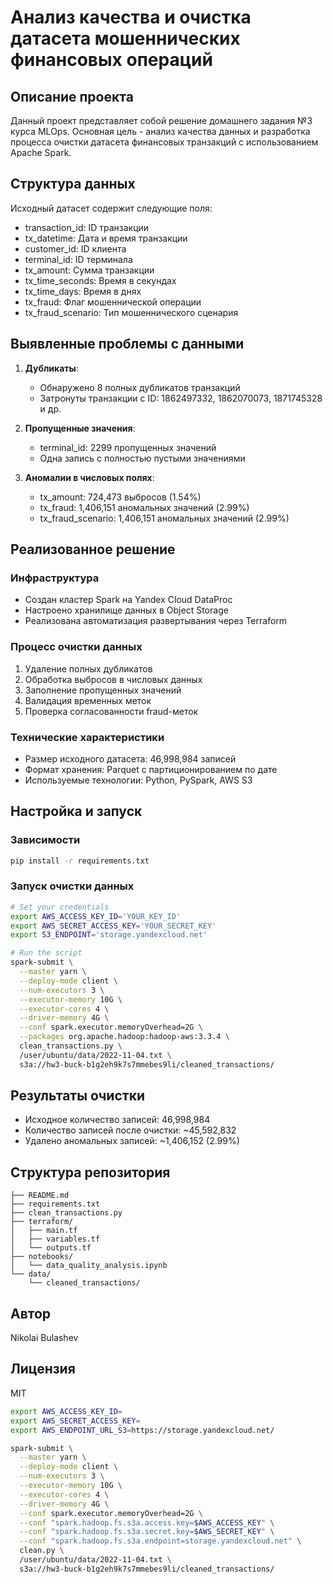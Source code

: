 # Анализ качества и очистка датасета мошеннических финансовых операций

## Описание проекта

Данный проект представляет собой решение домашнего задания №3 курса MLOps. Основная цель - анализ качества данных и разработка процесса очистки датасета финансовых транзакций с использованием Apache Spark.

## Структура данных

Исходный датасет содержит следующие поля:
- transaction_id: ID транзакции
- tx_datetime: Дата и время транзакции
- customer_id: ID клиента
- terminal_id: ID терминала
- tx_amount: Сумма транзакции
- tx_time_seconds: Время в секундах
- tx_time_days: Время в днях
- tx_fraud: Флаг мошеннической операции
- tx_fraud_scenario: Тип мошеннического сценария

## Выявленные проблемы с данными

1. **Дубликаты**:
   - Обнаружено 8 полных дубликатов транзакций
   - Затронуты транзакции с ID: 1862497332, 1862070073, 1871745328 и др.

2. **Пропущенные значения**:
   - terminal_id: 2299 пропущенных значений
   - Одна запись с полностью пустыми значениями

3. **Аномалии в числовых полях**:
   - tx_amount: 724,473 выбросов (1.54%)
   - tx_fraud: 1,406,151 аномальных значений (2.99%)
   - tx_fraud_scenario: 1,406,151 аномальных значений (2.99%)

## Реализованное решение

### Инфраструктура
- Создан кластер Spark на Yandex Cloud DataProc
- Настроено хранилище данных в Object Storage
- Реализована автоматизация развертывания через Terraform

### Процесс очистки данных
1. Удаление полных дубликатов
2. Обработка выбросов в числовых данных
3. Заполнение пропущенных значений
4. Валидация временных меток
5. Проверка согласованности fraud-меток

### Технические характеристики
- Размер исходного датасета: 46,998,984 записей
- Формат хранения: Parquet с партиционированием по дате
- Используемые технологии: Python, PySpark, AWS S3

## Настройка и запуск

### Зависимости
```bash
pip install -r requirements.txt
```

### Запуск очистки данных
```bash
# Set your credentials
export AWS_ACCESS_KEY_ID='YOUR_KEY_ID'
export AWS_SECRET_ACCESS_KEY='YOUR_SECRET_KEY'
export S3_ENDPOINT='storage.yandexcloud.net'

# Run the script
spark-submit \
  --master yarn \
  --deploy-mode client \
  --num-executors 3 \
  --executor-memory 10G \
  --executor-cores 4 \
  --driver-memory 4G \
  --conf spark.executor.memoryOverhead=2G \
  --packages org.apache.hadoop:hadoop-aws:3.3.4 \
  clean_transactions.py \
  /user/ubuntu/data/2022-11-04.txt \
  s3a://hw3-buck-b1g2eh9k7s7mmebes9li/cleaned_transactions/
```

## Результаты очистки
- Исходное количество записей: 46,998,984
- Количество записей после очистки: ~45,592,832
- Удалено аномальных записей: ~1,406,152 (2.99%)

## Структура репозитория
```
├── README.md
├── requirements.txt
├── clean_transactions.py
├── terraform/
│   ├── main.tf
│   ├── variables.tf
│   └── outputs.tf
├── notebooks/
│   └── data_quality_analysis.ipynb
└── data/
    └── cleaned_transactions/
```

## Автор
Nikolai Bulashev

## Лицензия
MIT

```bash
export AWS_ACCESS_KEY_ID=
export AWS_SECRET_ACCESS_KEY=
export AWS_ENDPOINT_URL_S3=https://storage.yandexcloud.net/

spark-submit \
  --master yarn \
  --deploy-mode client \
  --num-executors 3 \
  --executor-memory 10G \
  --executor-cores 4 \
  --driver-memory 4G \
  --conf spark.executor.memoryOverhead=2G \
  --conf "spark.hadoop.fs.s3a.access.key=$AWS_ACCESS_KEY" \
  --conf "spark.hadoop.fs.s3a.secret.key=$AWS_SECRET_KEY" \
  --conf "spark.hadoop.fs.s3a.endpoint=storage.yandexcloud.net" \
  clean.py \
  /user/ubuntu/data/2022-11-04.txt \
  s3a://hw3-buck-b1g2eh9k7s7mmebes9li/cleaned_transactions/
  ```
